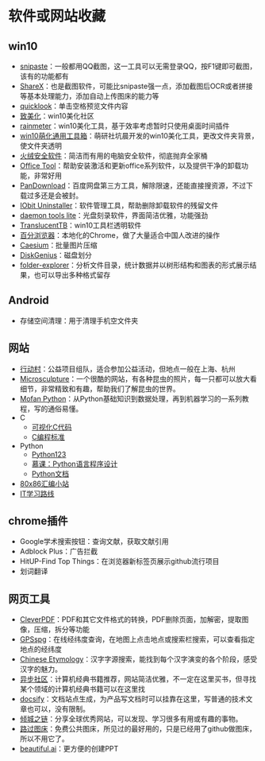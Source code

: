 # 软件或网站收藏


## win10

- [snipaste](https://www.snipaste.com/)：一般都用QQ截图，这一工具可以无需登录QQ，按F1键即可截图，该有的功能都有
- [ShareX]( https://getsharex.com/ )：也是截图软件，可能比snipaste强一点，添加截图后OCR或者拼接等基本处理能力，添加自动上传图床的能力等
- [quicklook](https://github.com/QL-Win/QuickLook)：单击空格预览文件内容
- [致美化](https://zhutix.com/tag/win10-zhuti/)：win10美化社区
- [rainmeter](https://www.rainmeter.net/)：win10美化工具，基于效率考虑暂时只使用桌面时间插件
- [win10萌化通用工具箱](http://www.pcmoe.net/thread-71266-1-1.html)：萌研社坑晨开发的win10美化工具，更改文件夹背景，使文件夹透明
- [火绒安全软件](https://www.huorong.cn/)：简洁而有用的电脑安全软件，彻底抛弃全家桶
- [Office Tool](https://otp.landian.vip/zh-cn/)：帮助安装激活和更新office系列软件，以及提供干净的卸载功能，非常好用
- [PanDownload](http://pandownload.com/)：百度网盘第三方工具，解除限速，还能直接搜资源，不过下载过多还是会被封。
- [IObit Uninstaller](https://www.iobit.com/en/advanceduninstaller.php)：软件管理工具，帮助删除卸载软件的残留文件
- [daemon tools lite](https://www.daemon-tools.cc/chn/products/dtLite)：光盘刻录软件，界面简洁优雅，功能强劲
- [TranslucentTB](https://github.com/TranslucentTB/TranslucentTB)：win10工具栏透明软件
- [百分浏览器](https://www.centbrowser.cn/)：本地化的Chrome，做了大量适合中国人改进的操作
- [Caesium](https://saerasoft.com/caesium/)：批量图片压缩
- [DiskGenius](http://www.diskgenius.cn/)：磁盘划分
- [folder-explorer](https://github.com/d2-projects/folder-explorer)：分析文件目录，统计数据并以树形结构和图表的形式展示结果，也可以导出多种格式留存

## Android

- 存储空间清理：用于清理手机空文件夹

## 网站

- [行动村](https://actionvillager.com/home)：公益项目组队，适合参加公益活动，但地点一般在上海、杭州
- [Microsculpture](http://microsculpture.net/)：一个很酷的网站，有各种昆虫的照片，每一只都可以放大看细节，非常精致和有趣，帮助我们了解昆虫的世界。
- [Mofan Python]( https://morvanzhou.github.io/about/ )：从Python基础知识到数据处理，再到机器学习的一系列教程，写的通俗易懂。
- C
  - [可视化C代码](<http://pythontutor.com/c.html#mode=edit>)
  - [C编程标准](<https://users.ece.cmu.edu/~eno/coding/CCodingStandard.html#units>)
- Python
  - [Python123](<https://www.python123.io/>)
  - [慕课：Python语言程序设计](<https://www.icourse163.org/learn/BIT-268001?tid=1002788003#/learn/content?type=detail&id=1003884366&cid=1004783394&replay=true>)
  - [Python文档](https://docs.python.org/3.8/contents.html)
- [80x86汇编小站](http://www.x86asm.com/#)
- [IT学习路线](https://www.mallocfree.com/basic/c/c-0-preface.htm)

## chrome插件

- Google学术搜索按钮：查询文献，获取文献引用
- Adblock Plus：广告拦截
- HitUP-Find Top Things：在浏览器新标签页展示github流行项目
- 划词翻译

## 网页工具

- [CleverPDF](https://www.cleverpdf.com/cn)：PDF和其它文件格式的转换，PDF删除页面，加解密，提取图像，压缩，拆分等功能
- [GPSspg](http://www.gpsspg.com/maps.htm)：在线经纬度查询，在地图上点击地点或搜索栏搜索，可以查看指定地点的经纬度
- [Chinese Etymology](https://hanziyuan.net/#research)：汉字字源搜索，能找到每个汉字演变的各个阶段，感受汉字的魅力。
- [异步社区](https://www.epubit.com/index)：计算机经典书籍推荐，网站简洁优雅，不一定在这里买书，但寻找某个领域的计算机经典书籍可以在这里找
- [docsify](https://docsify.js.org/#/zh-cn/)：文档站点生成，为产品写文档时可以挂靠在这里，写普通的技术文章也可以，没有限制。
- [倾城之链](https://nicelinks.site/)：分享全球优秀网站，可以发现、学习很多有用或有趣的事物。
- [路过图床](https://imgchr.com/)：免费公共图床，所见过的最好用的，只是已经用了github做图床，所以不用它了。
- [beautiful.ai]( https://www.beautiful.ai/ )：更方便的创建PPT


